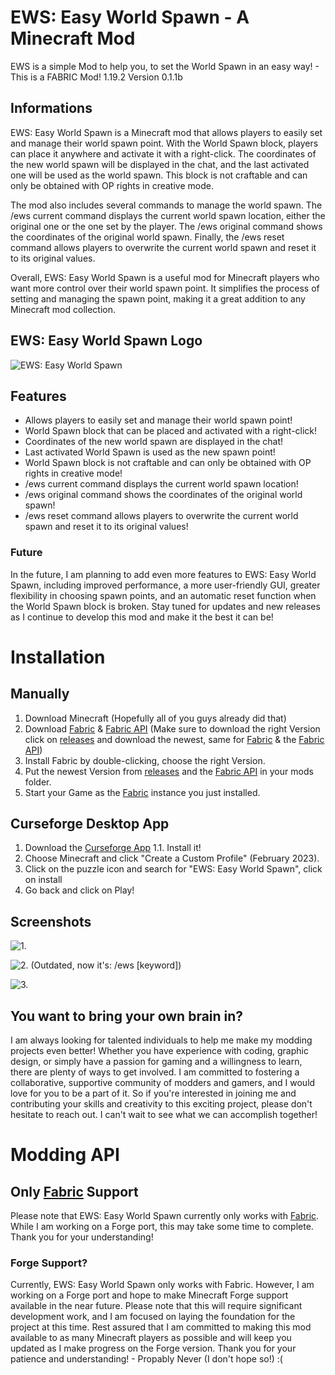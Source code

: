 # EWS: Easy World Spawn - A Minecraft Mod




EWS is a simple Mod to help you, to set the World Spawn in an easy way! - This is a FABRIC Mod! 1.19.2 Version 0.1.1b
## Informations

EWS: Easy World Spawn is a Minecraft mod that allows players to easily set and manage their world spawn point. With the World Spawn block, players can place it anywhere and activate it with a right-click. The coordinates of the new world spawn will be displayed in the chat, and the last activated one will be used as the world spawn. This block is not craftable and can only be obtained with OP rights in creative mode.


The mod also includes several commands to manage the world spawn. The /ews current command displays the current world spawn location, either the original one or the one set by the player. The /ews original command shows the coordinates of the original world spawn. Finally, the /ews reset command allows players to overwrite the current world spawn and reset it to its original values.

Overall, EWS: Easy World Spawn is a useful mod for Minecraft players who want more control over their world spawn point. It simplifies the process of setting and managing the spawn point, making it a great addition to any Minecraft mod collection.
## EWS: Easy World Spawn Logo

![EWS: Easy World Spawn](https://i.ibb.co/HTWgGYK/EWS.png)


## Features

- Allows players to easily set and manage their world spawn point!
- World Spawn block that can be placed and activated with a right-click!
- Coordinates of the new world spawn are displayed in the chat!
- Last activated World Spawn is used as the new spawn point!
- World Spawn block is not craftable and can only be obtained with OP rights in creative mode!
- /ews current command displays the current world spawn location!
- /ews original command shows the coordinates of the original world spawn!
- /ews reset command allows players to overwrite the current world spawn and reset it to its original values!

### Future

In the future, I am planning to add even more features to EWS: Easy World Spawn, including improved performance, a more user-friendly GUI, greater flexibility in choosing spawn points, and an automatic reset function when the World Spawn block is broken. Stay tuned for updates and new releases as I continue to develop this mod and make it the best it can be!



# Installation

## Manually
1. Download Minecraft (Hopefully all of you guys already did that)
2. Download [Fabric](https://fabricmc.net/) & [Fabric API](https://www.curseforge.com/minecraft/mc-mods/fabric-api) (Make sure to download the right Version click on [releases](https://www.curseforge.com/minecraft/mc-mods/ews-easy-world-spawn) and download the newest, same for [Fabric](https://fabricmc.net/) & the [Fabric API](https://www.curseforge.com/minecraft/mc-mods/fabric-api))
3. Install Fabric by double-clicking, choose the right Version.
4. Put the newest Version from [releases](https://www.curseforge.com/minecraft/mc-mods/ews-easy-world-spawn) and the [Fabric API](https://www.curseforge.com/minecraft/mc-mods/fabric-api) in your mods folder.
5. Start your Game as the [Fabric](https://fabricmc.net/) instance you just installed.

## Curseforge Desktop App

1. Download the [Curseforge App](https://download.curseforge.com/)
1.1. Install it!
2. Choose Minecraft and click "Create a Custom Profile" (February 2023). 
3. Click on the puzzle icon and search for "EWS: Easy World Spawn", click on install
4. Go back and click on Play!


## Screenshots

![1.](https://i.ibb.co/xCsK7Kw/2023-02-23-23-32-21.png)

![2.](https://i.ibb.co/CvxtGwC/2023-02-23-23-34-01.png) (Outdated, now it's: /ews [keyword])

![3.](https://i.ibb.co/Mn7tKB1/2023-02-23-23-32-37.png)


## You want to bring your own brain in?

I am always looking for talented individuals to help me make my modding projects even better! Whether you have experience with coding, graphic design, or simply have a passion for gaming and a willingness to learn, there are plenty of ways to get involved. I am committed to fostering a collaborative, supportive community of modders and gamers, and I would love for you to be a part of it. So if you're interested in joining me and contributing your skills and creativity to this exciting project, please don't hesitate to reach out. I can't wait to see what we can accomplish together!

# Modding API

## Only [Fabric](https://fabricmc.net/) Support
Please note that EWS: Easy World Spawn currently only works with [Fabric](https://fabricmc.net/). While I am working on a Forge port, this may take some time to complete. Thank you for your understanding!

### Forge Support? 
Currently, EWS: Easy World Spawn only works with Fabric. However, I am working on a Forge port and hope to make Minecraft Forge support available in the near future. Please note that this will require significant development work, and I am focused on laying the foundation for the project at this time. Rest assured that I am committed to making this mod available to as many Minecraft players as possible and will keep you updated as I make progress on the Forge version. Thank you for your patience and understanding! - Propably Never (I don't hope so!) :(
